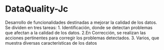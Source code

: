 # DataQuality-Jc
Desarrollo de funcionalidades destinadas a mejorar la calidad de los datos. Se dividen en tres tareas: 1. Identificación, donde se detectan problemas que afectan a la calidad de los datos. 2.En Corrección, se realizan las acciones pertinentes para corregir los problemas detectados. 3. Varios, que muestra diversas características de los datos 
